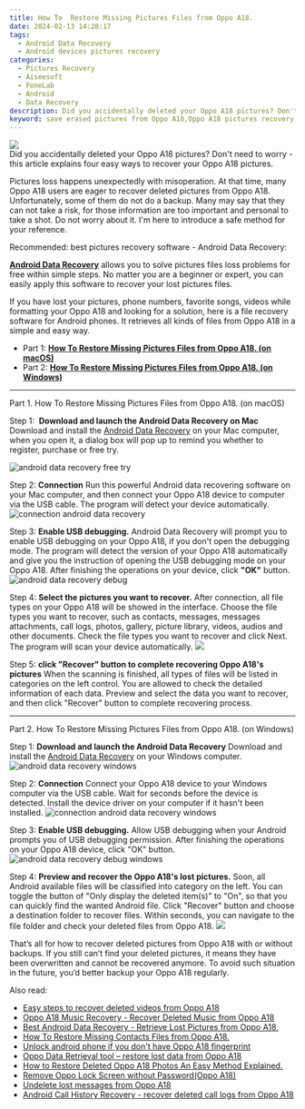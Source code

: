 ```yaml
---
title: How To  Restore Missing Pictures Files from Oppo A18.
date: 2024-02-13 14:28:17
tags: 
  - Android Data Recovery
  - Android devices pictures recovery
categories: 
  - Pictures Recovery
  - Aiseesoft
  - FoneLab
  - Android
  - Data Recovery
description: Did you accidentally deleted your Oppo A18 pictures? Don't need to worry - this article explains four easy ways to recover your Oppo A18 pictures.
keyword: save erased pictures from Oppo A18,Oppo A18 pictures recovery,retrieve wiped pictures Oppo A18,android pictures retrieval,unerase pictures,restore deleted pictures on Oppo A18,how can i get pictures back on Oppo A18,how to get back deleted pictures Oppo A18 phone,extract pictures from water damaged phone Oppo A18,Oppo A18 delete pictures recover,recover pictures from Oppo A18
---
```


<img src="https://img0mobiles.techidaily.com/images/best-assets/devices/oppo/oppo-a18/2.jpg" class="atpl-imgstyle"  />

<div class="atpl-content atpl-for-fonelab-android recover-pictures">

<div class="atpl-post-description-part-1">
Did you accidentally deleted your Oppo A18 pictures? Don't need to worry - this article explains four easy ways to recover your Oppo A18 pictures.
</div>

<div class="atpl-post-description-part-2">
<div class="tpl-content-sub-paragraph-normal">
  <p>
    Pictures loss happens unexpectedly with misoperation. At that time, many Oppo A18 users are eager to recover deleted pictures from Oppo A18. Unfortunately, some of them do not do a backup. Many may say that they can not take a risk, for those information are too important and personal to take a shot. Do not worry about it. I'm here to introduce a safe method for your reference.
  </p>
</div>
</div>

<div class="atpl-post-description-part-3">
<div class="tpl-content-sub-paragraph-title">
  Recommended: best pictures recovery software - Android Data Recovery:
</div>
<div class="tpl-content-sub-paragraph-content">
  <p>
    <a href="https://tools.techidaily.com/aiseesoft-android-data-recovery/" target="_blank" rel="noopener"><strong>Android Data Recovery</strong></a> allows you to solve pictures files loss problems for free within simple steps. No matter you are a beginner or expert, you can easily apply this software to recover your lost pictures files.
  </p>
</div>
<div class="tpl-content-sub-paragraph-content">
    <p>
      If you have lost your pictures, phone numbers, favorite songs, videos while formatting your Oppo A18 and looking for a solution, here is a file recovery software for Android phones. It retrieves all kinds of files from Oppo A18 in a simple and easy way.
    </p>
</div>
</div>

<ul>
  <li>Part 1: <strong><a href="#p1"> How To  Restore Missing Pictures Files from Oppo A18.  (on macOS)</a></strong></li>
  <li>Part 2: <strong><a href="#p2"> How To  Restore Missing Pictures Files from Oppo A18.  (on Windows)</a></strong></li>
</ul>



<!-- Part 1 -->
<a id="p1" name="p1" ></a><hr>

<div>
  <span class="atpl-step-part-style">Part 1. How To  Restore Missing Pictures Files from Oppo A18. (on macOS)</span>
</div>  

<span class="atpl-stepstyle-a"><span>Step 1: </span></span> <strong>Download and launch the Android Data Recovery on Mac</strong>
Download and install the <a href="https://tools.techidaily.com/aiseesoft-android-data-recovery/" target="_blank" rel="noopener">Android Data Recovery</a> on your Mac computer, when you open it, a dialog box will pop up to remind you whether to register, purchase or free try.

<img src="https://tools.techidaily.com/images/apps/aiseesoft/android-data-recovery/mac-free-try.png" class="atpl-imgstyle" alt="android data recovery free try" />

<span class="atpl-stepstyle-a"><span>Step 2: </span></span> <strong>Connection</strong>
Run this powerful Android data recovering software on your Mac computer, and then connect your Oppo A18 device to computer via the USB cable. The program will detect your device automatically.
<img src="https://tools.techidaily.com/images/apps/aiseesoft/android-data-recovery/mac-connection-interface.jpg" class="atpl-imgstyle" alt="connection android data recovery" />

<span class="atpl-stepstyle-a"><span>Step 3: </span></span> <strong>Enable USB debugging.</strong>
Android Data Recovery will prompt you to enable USB debugging on your Oppo A18, if you don't open the debugging mode. The program will detect the version of your Oppo A18 automatically and give you the instruction of opening the USB debugging mode on your Oppo A18. After finishing the operations on your device, click <strong>"OK"</strong> button.
<img src="https://tools.techidaily.com/images/apps/aiseesoft/android-data-recovery/mac-android-usb-debug.jpg"  class="atpl-imgstyle" alt="android data recovery debug" />

<span class="atpl-stepstyle-a"><span>Step 4: </span></span> <strong>Select the pictures you want to recover.</strong>
After connection, all file types on your Oppo A18 will be showed in the interface. Choose the file types you want to recover, such as contacts, messages, messages attachments, call logs, photos, gallery, picture library, videos, audios and other documents. Check the file types you want to recover and click Next. The program will scan your device automatically.
<img src="https://tools.techidaily.com/images/apps/aiseesoft/android-data-recovery/mac-choose-type-photos.jpg" class="atpl-imgstyle"  />

<span class="atpl-stepstyle-a"><span>Step 5: </span></span> <strong>click "Recover" button to  complete recovering Oppo A18's pictures</strong>
When the scanning is finished, all types of files will be listed in categories on the left control. You are allowed to check the detailed information of each data. Preview and select the data you want to recover, and then click "Recover" button to complete recovering process.


<a id="p2" name="p2"></a><hr>

<!-- Part 2 -->
<div>
  <span class="atpl-step-part-style">Part 2. How To  Restore Missing Pictures Files from Oppo A18. (on Windows)</span>
</div>

<span class="atpl-stepstyle-a"><span>Step 1: </span></span> <strong>Download and launch the Android Data Recovery</strong>
Download and install the <a href="https://tools.techidaily.com/aiseesoft-android-data-recovery/" target="_blank" rel="noopener">Android Data Recovery</a> on your Windows computer.
<img src="https://tools.techidaily.com/images/apps/aiseesoft/android-data-recovery/win-start-interface.png"  class="atpl-imgstyle" alt="android data recovery windows" />

<span class="atpl-stepstyle-a"><span>Step 2: </span></span> <strong>Connection</strong>
Connect your Oppo A18 device to your Windows computer via the USB cable. Wait for seconds before the device is detected. Install the device driver on your computer if it hasn't been installed.
<img src="https://tools.techidaily.com/images/apps/aiseesoft/android-data-recovery/win-connection-interface.png" class="atpl-imgstyle" alt="connection android data recovery windows" />

<span class="atpl-stepstyle-a"><span>Step 3: </span></span> <strong>Enable USB debugging.</strong>
Allow USB debugging when your Android prompts you of USB debugging permission. After finishing the operations on your Oppo A18 device, click "OK" button.
<img src="https://tools.techidaily.com/images/apps/aiseesoft/android-data-recovery/win-android-usb-debug.png" class="atpl-imgstyle" alt="android data recovery debug windows" />

<span class="atpl-stepstyle-a"><span>Step 4: </span></span> <strong>Preview and recover the Oppo A18's lost pictures.</strong>
Soon, all Android available files will be classified into category on the left. You can toggle the button of "Only display the deleted item(s)" to "On", so that you can quickly find the wanted Android file. Click "Recover" button and choose a destination folder to recover files. Within seconds, you can navigate to the file folder and check your deleted files from Oppo A18.
<img src="https://tools.techidaily.com/images/apps/aiseesoft/android-data-recovery/win-recover-photos.png" class="atpl-imgstyle"  />

<div class="atpl-post-description-part-4">
<div class="tpl-content-sub-paragraph-normal">
    <p>
        That’s all for how to recover deleted pictures from Oppo A18 with or without backups. If you still can’t find your deleted pictures, it means they have been overwritten and cannot be recovered anymore. To avoid such situation in the future, you’d better backup your Oppo A18 regularly.
    </p>
</div>
</div>

<ins class="adsbygoogle"
     style="display:block"
     data-ad-client="ca-pub-7571918770474297"
     data-ad-slot="8358498916"
     data-ad-format="auto"
     data-full-width-responsive="true"></ins>

<span class="atpl-alsoreadstyle">Also read:</span>
<div><ul>
<li><a href="/easy-steps-to-recover-deleted-videos-from-oppo-a18-by-fonelab-android-recover-video/" target="_blank" rel="noopener"><u>Easy steps to recover deleted videos from Oppo A18</u></a></li>
<li><a href="/oppo-a18-music-recovery-recover-deleted-music-from-oppo-a18-by-fonelab-android-recover-music/" target="_blank" rel="noopener"><u>Oppo A18 Music Recovery - Recover Deleted Music from Oppo A18</u></a></li>
<li><a href="/best-android-data-recovery-retrieve-lost-pictures-from-oppo-a18-by-fonelab-android-recover-pictures/" target="_blank" rel="noopener"><u>Best Android Data Recovery - Retrieve Lost Pictures from Oppo A18.</u></a></li>
<li><a href="/how-to-restore-missing-contacts-files-from-oppo-a18-by-fonelab-android-recover-contacts/" target="_blank" rel="noopener"><u>How To  Restore Missing Contacts Files from Oppo A18.</u></a></li>
<li><a href="/unlock-android-phone-if-you-don-t-have-oppo-a18-fingerprint-by-drfone-android-unlock-android-unlock/" target="_blank" rel="noopener"><u>Unlock android phone if you don't have Oppo A18 fingerprint</u></a></li>
<li><a href="/oppo-data-retrieval-tool-restore-lost-data-from-oppo-a18-by-fonelab-android-recover-data/" target="_blank" rel="noopener"><u>Oppo Data Retrieval tool – restore lost data from Oppo A18</u></a></li>
<li><a href="/how-to-restore-deleted-oppo-a18-photos-an-easy-method-explained-by-fonelab-android-recover-photos/" target="_blank" rel="noopener"><u>How to Restore Deleted Oppo A18 Photos  An Easy Method Explained.</u></a></li>
<li><a href="/remove-oppo-lock-screen-without-password-oppo-a18-by-drfone-android-unlock-android-unlock/" target="_blank" rel="noopener"><u>Remove Oppo Lock Screen without Password(Oppo A18)</u></a></li>
<li><a href="/undelete-lost-messages-from-oppo-a18-by-fonelab-android-recover-messages/" target="_blank" rel="noopener"><u>Undelete lost messages from Oppo A18</u></a></li>
<li><a href="/android-call-history-recovery-recover-deleted-call-logs-from-oppo-a18-by-fonelab-android-recover-call-logs/" target="_blank" rel="noopener"><u>Android Call History Recovery - recover deleted call logs from Oppo A18</u></a></li>
</ul></div>

</div>
